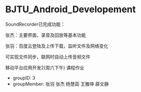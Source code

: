 BJTU_Android_Developement
=========================

SoundRecorder已完成功能：

张杰：主要界面，录音及回放等基本功能

张羽：百度云登陆及上传下载，监听文件及网络变化

可实现文件同步，联网时自动上传音频文件


移动平台应用开发2(周六下午) 课程作业

- groupID: 3
- groupMember: 张羽 张杰 杨慧茹 王雅坤 薛文静
